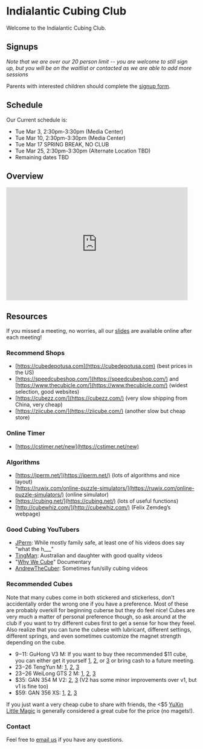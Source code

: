 # Indialantic Cubing Club

Welcome to the Indialantic Cubing Club.

## Signups

*Note that we are over our 20 person limit -- you are welcome to still sign up, but you will be on the waitlist or contacted as we are able to add more sessions*

Parents with interested children should complete the [signup form](https://forms.gle/wQP9UqDBvwxYibyG9).

## Schedule

Our Current schedule is:

- Tue Mar 3, 2:30pm-3:30pm (Media Center)
- Tue Mar 10, 2:30pm-3:30pm (Media Center)
- Tue Mar 17 SPRING BREAK, NO CLUB
- Tue Mar 25, 2:30pm-3:30pm (Alternate Location TBD)
- Remaining dates TBD

## Overview

<iframe src="https://docs.google.com/presentation/d/e/2PACX-1vRL_ZxHZzh_5VdnAZWCkg9VQ-MwRE0gSN-7rYBAKVZjfvZWGgxfKJWbxqvR86nrWfIy3RLGa01Ts405/embed?start=false&loop=false&delayms=5000" frameborder="0" width="480" height="299" allowfullscreen="true" mozallowfullscreen="true" webkitallowfullscreen="true"></iframe>

## Resources

If you missed a meeting, no worries, all our [slides](https://drive.google.com/drive/u/0/folders/1Ews8dUe3AFnRn6iTm5Vc3st5mb_zcouR) are available online after each meeting!

### Recommend Shops

- [https://cubedepotusa.com](https://cubedepotusa.com) (best prices in the US)
- [https://speedcubeshop.com/](https://speedcubeshop.com/) and [https://www.thecubicle.com/](https://www.thecubicle.com/) (widest selection, good websites)
- [https://cubezz.com/](https://cubezz.com/) (very slow shipping from China, very cheap)
- [https://ziicube.com/](https://ziicube.com/) (another slow but cheap store)

### Online Timer

- [https://cstimer.net/new](https://cstimer.net/new)

### Algorithms

- [https://jperm.net/](https://jperm.net/) (lots of algorithms and nice layout)
- [https://ruwix.com/online-puzzle-simulators/](https://ruwix.com/online-puzzle-simulators/) (online simulator)
- [https://cubing.net/](https://cubing.net/) (lots of useful functions)
- [http://cubewhiz.com/](http://cubewhiz.com/) (Felix Zemdeg’s webpage)

### Good Cubing YouTubers

- [JPerm](https://www.youtube.com/channel/UCqTVfT9JQqhA6_Hi_h_h97Q): While mostly family safe, at least one of his videos does say "what the h___"
- [TingMan](https://www.youtube.com/channel/UC9Ht_7PQ1G4UIPhjSkF-phw): Australian and daughter with good quality videos
- "[Why We Cube](https://www.youtube.com/watch?v=1oZY2e25VUw)" Documentary
- [AndrewTheCuber](https://www.youtube.com/channel/UCnsi5sMWS1SnboHmcmCwK4g): Sometimes fun/silly cubing videos 

### Recommended Cubes

Note that many cubes come in both stickered and stickerless, don't accidentally order the wrong one if you have a preference. Most of these are probably overkill for beginning cuberse but they do feel nice! Cubes are very much a matter of personal preference though, so ask around at the club if you want to try different cubes first to get a sense for how they feeel. Also realize that you can tune the cubese with lubricant, different settings, different springs, and even sometimes customize the magnet strength depending on the cube. 

- $9-$11: GuHong V3 M: If you want to buy thee recommended $11 cube, you can either get it yourself [1](https://cubedepotusa.com/products/dayan-guhong-v3-m), [2](https://speedcubeshop.com/products/dayan-guhong-v3-magnetic-3x3), or [3](https://www.thecubicle.com/products/dayan-guhong-v3-m) or bring cash to a future meeting.
- $23-$26 TengYun M: [1](https://cubedepotusa.com/collections/new-products/products/dayan-tengyun-m-3x3), [2](https://speedcubeshop.com/products/dayan-tengyun-m-3x3), [3](https://www.thecubicle.com/products/dayan-tengyun-m-3x3)
- $23-$26 WeiLong GTS 2 M: [1](https://cubedepotusa.com/products/moyu-weilong-gts2-m), [2](https://speedcubeshop.com/products/moyu-weilong-gts2-m-3x3), [3](https://www.thecubicle.com/products/moyu-weilong-gts2-m)
- $35: GAN 354 M V2: [2](https://speedcubeshop.com/products/gan-354-magnetic-3x3-v2), [3](https://www.thecubicle.com/products/gan354-m-v2) (V2 has some minor improvements over v1, but v1 is fine too)
- $59: GAN 356 XS: [1](https://cubedepotusa.com/products/gan356-xs), [2](https://speedcubeshop.com/products/gan-356-xs-magnetic-3x3), [3](https://www.thecubicle.com/products/gan356-xs)

If you just want a very cheap cube to share with friends, the <$5 [YuXin Little Magic](https://cubedepotusa.com/products/yuxin-little-magic-3x3) is generally considered a great cube for the price (no magets!).

### Contact

Feel free to [email us](mailto:team@indialanticcubing.club) if you have any questions.

